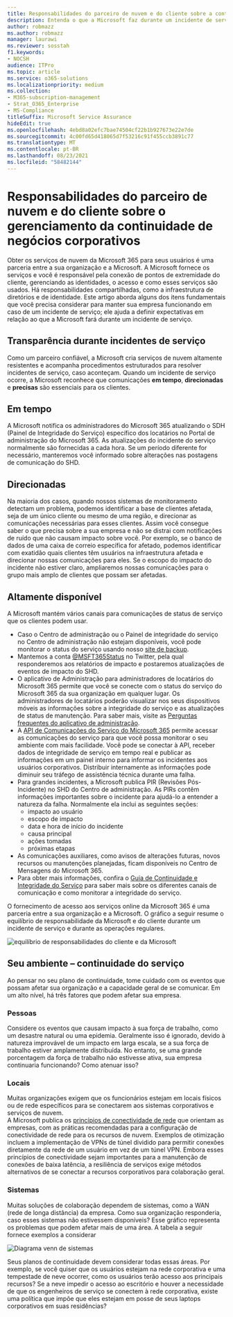 ```yaml
---
title: Responsabilidades do parceiro de nuvem e do cliente sobre a continuidade de negócios corporativos
description: Entenda o que a Microsoft faz durante um incidente de serviço para que você possa preparar melhor seus planos de continuidade de negócios.
author: robmazz
ms.author: robmazz
manager: laurawi
ms.reviewer: sosstah
f1.keywords:
- NOCSH
audience: ITPro
ms.topic: article
ms.service: o365-solutions
ms.localizationpriority: medium
ms.collection:
- M365-subscription-management
- Strat_O365_Enterprise
- MS-Compliance
titleSuffix: Microsoft Service Assurance
hideEdit: true
ms.openlocfilehash: 4ebd8a02efc7bae74504cf22b1b927673e22e7de
ms.sourcegitcommit: 4c00fd65d418065d7f53216c91f455ccb3891c77
ms.translationtype: MT
ms.contentlocale: pt-BR
ms.lasthandoff: 08/23/2021
ms.locfileid: "58482144"
---
```

# <a name="enterprise-business-continuity-management-customer-and-cloud-partner-responsibilities"></a>Responsabilidades do parceiro de nuvem e do cliente sobre o gerenciamento da continuidade de negócios corporativos

Obter os serviços de nuvem da Microsoft 365 para seus usuários é uma parceria entre a sua organização e a Microsoft. A Microsoft fornece os serviços e você é responsável pela conexão de pontos de extremidade do cliente, gerenciando as identidades, o acesso e como esses serviços são usados. Há responsabilidades compartilhadas, como a infraestrutura de diretórios e de identidade. Este artigo aborda alguns dos itens fundamentais que você precisa considerar para manter sua empresa funcionando em caso de um incidente de serviço; ele ajuda a definir expectativas em relação ao que a Microsoft fará durante um incidente de serviço.

## <a name="transparency-during-service-incidents"></a>Transparência durante incidentes de serviço

Como um parceiro confiável, a Microsoft cria serviços de nuvem altamente resistentes e acompanha procedimentos estruturados para resolver incidentes de serviço, caso aconteçam. Quando um incidente de serviço ocorre, a Microsoft reconhece que comunicações **em tempo**, **direcionadas** e **precisas** são essenciais para os clientes.

## <a name="timely"></a>Em tempo

A Microsoft notifica os administradores do Microsoft 365 atualizando o SDH (Painel de Integridade do Serviço) específico dos locatários no Portal de administração do Microsoft 365. As atualizações do incidente do serviço normalmente são fornecidas a cada hora. Se um período diferente for necessário, manteremos você informado sobre alterações nas postagens de comunicação do SHD.

## <a name="targeted"></a>Direcionadas

Na maioria dos casos, quando nossos sistemas de monitoramento detectam um problema, podemos identificar a base de clientes afetada, seja de um único cliente ou mesmo de uma região, e direcionar as comunicações necessárias para esses clientes. Assim você consegue saber o que precisa sobre a sua empresa e não se distrai com notificações de ruído que não causam impacto sobre você. Por exemplo, se o banco de dados de uma caixa de correio específica for afetado, podemos identificar com exatidão quais clientes têm usuários na infraestrutura afetada e direcionar nossas comunicações para eles. Se o escopo do impacto do incidente não estiver claro, ampliaremos nossas comunicações para o grupo mais amplo de clientes que possam ser afetadas.

## <a name="highly-available"></a>Altamente disponível

A Microsoft mantém vários canais para comunicações de status de serviço que os clientes podem usar.

- Caso o Centro de administração ou o Painel de integridade do serviço no Centro de administração não estejam disponíveis, você pode monitorar o status do serviço usando nosso [site de backup](https://status.office365.com/).
- Mantemos a conta [@MSFT365Status](https://twitter.com/msft365status?lang=en) no Twitter, pela qual responderemos aos relatórios de impacto e postaremos atualizações de eventos de impacto do SHD.
- O aplicativo de Administração para administradores de locatários do Microsoft 365 permite que você se conecte com o status do serviço do Microsoft 365 da sua organização em qualquer lugar. Os administradores de locatários poderão visualizar nos seus dispositivos móveis as informações sobre a integridade do serviço e as atualizações de status de manutenção. Para saber mais, visite as [Perguntas frequentes do aplicativo de administração](/office365/admin/admin-overview/admin-mobile-app).
- A [API de Comunicações do Serviço do Microsoft 365](/office365/servicedescriptions/office-365-platform-service-description/service-health-and-continuity#office-365-service-communications-api) permite acessar as comunicações do serviço para que você possa monitorar o seu ambiente com mais facilidade. Você pode se conectar à API, receber dados de integridade de serviço em tempo real e publicar as informações em um painel interno para informar os incidentes aos usuários corporativos. Distribuir internamente as informações pode diminuir seu tráfego de assistência técnica durante uma falha.
- Para grandes incidentes, a Microsoft publica PIR (Revisões Pós-Incidente) no SHD do Centro de administração. As PIRs contêm informações importantes sobre o incidente para ajudá-lo a entender a natureza da falha. Normalmente ela inclui as seguintes seções:
    - impacto ao usuário
    - escopo de impacto
    - data e hora de início do incidente
    - causa principal
    - ações tomadas
    - próximas etapas
- As comunicações auxiliares, como avisos de alterações futuras, novos recursos ou manutenções planejadas, ficam disponíveis no Centro de Mensagens do Microsoft 365.
- Para obter mais informações, confira o [Guia de Continuidade e Integridade do Serviço](/office365/servicedescriptions/office-365-platform-service-description/service-health-and-continuity) para saber mais sobre os diferentes canais de comunicação e como monitorar a integridade do serviço.

O fornecimento de acesso aos serviços online da Microsoft 365 é uma parceria entre a sua organização e a Microsoft. O gráfico a seguir resume o equilíbrio de responsabilidade da Microsoft e do cliente durante um incidente de serviço e durante as operações regulares.

![equilíbrio de responsabilidades do cliente e da Microsoft](../media/responsibilities.png)

## <a name="your-environment---service-continuity"></a>Seu ambiente – continuidade do serviço

Ao pensar no seu plano de continuidade, tome cuidado com os eventos que possam afetar sua organização e a capacidade geral de se comunicar. Em um alto nível, há três fatores que podem afetar sua empresa.

### <a name="people"></a>Pessoas

Considere os eventos que causam impacto à sua força de trabalho, como um desastre natural ou uma epidemia. Geralmente isso é ignorado, devido à natureza improvável de um impacto em larga escala, se a sua força de trabalho estiver amplamente distribuída. No entanto, se uma grande porcentagem da força de trabalho não estivesse ativa, sua empresa continuaria funcionando? Como atenuar isso?

### <a name="location"></a>Locais

Muitas organizações exigem que os funcionários estejam em locais físicos ou de rede específicos para se conectarem aos sistemas corporativos e serviços de nuvem.  
A Microsoft publica os [princípios de conectividade de rede](/microsoft-365/enterprise/microsoft-365-network-connectivity-principles) que orientam as empresas, com as práticas recomendadas para a configuração de conectividade de rede para os recursos de nuvem. Exemplos de otimização incluem a implementação de VPNs de túnel dividido para permitir conexões diretamente da rede de um usuário em vez de um túnel VPN.  Embora esses princípios de conectividade sejam importantes para a manutenção de conexões de baixa latência, a resiliência de serviços exige métodos alternativos de se conectar a recursos corporativos para colaboração geral.

### <a name="systems"></a>Sistemas

Muitas soluções de colaboração dependem de sistemas, como a WAN (rede de longa distância) da empresa. Como sua organização responderia, caso esses sistemas não estivessem disponíveis?
Esse gráfico representa os problemas que podem afetar mais de uma área. A tabela a seguir fornece exemplos a considerar

![Diagrama venn de sistemas](../media/venn-diagram.png)

Seus planos de continuidade devem considerar todas essas áreas. Por exemplo, se você quiser que os usuários estejam na rede corporativa e uma tempestade de neve ocorrer, como os usuários terão acesso aos principais recursos? Se a neve impedir o acesso ao escritório e houver a necessidade de que os engenheiros de serviço se conectem à rede corporativa, existe uma política que impõe que eles estejam em posse de seus laptops corporativos em suas residências?
